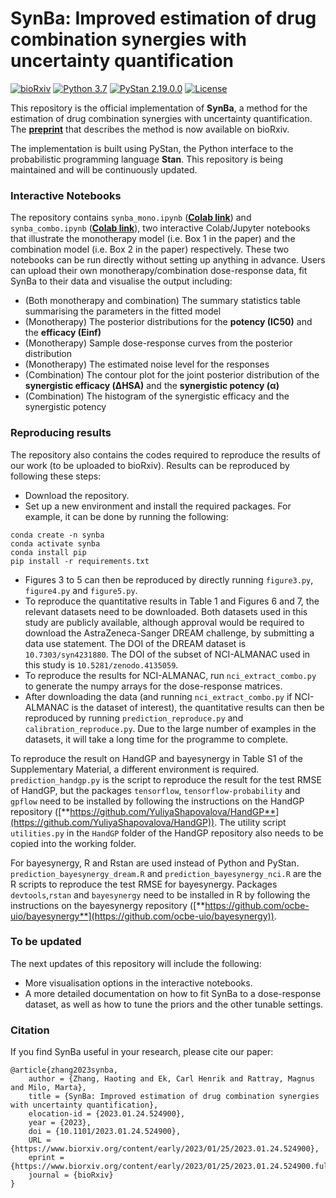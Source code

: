 # SynBa: Improved estimation of drug combination synergies with uncertainty quantification

[![bioRxiv](https://img.shields.io/badge/bioRxiv-10.1101%2F2023.01.24.524900-red)](https://www.biorxiv.org/content/10.1101/2023.01.24.524900)
[![Python 3.7](https://img.shields.io/badge/python-3.7-blue.svg)](https://www.python.org/downloads/release/python-370/)
[![PyStan 2.19.0.0](https://img.shields.io/badge/PyStan-2.19.0.0-blueviolet)](https://pypi.org/project/pystan/2.19.0.0/)
[![License](https://img.shields.io/badge/License-MIT-yellow)](https://opensource.org/licenses/MIT)

This repository is the official implementation of **SynBa**, a method for the estimation of drug combination synergies with uncertainty quantification.
The [**preprint**](https://www.biorxiv.org/content/10.1101/2023.01.24.524900) that describes the method is now available on bioRxiv.

The implementation is built using PyStan, the Python interface to the probabilistic programming language **Stan**. This repository is being maintained and will be continuously updated.

### Interactive Notebooks
The repository contains `synba_mono.ipynb` ([**Colab link**](https://colab.research.google.com/github/HaotingZhang1/SynBa/blob/main/synba_mono.ipynb)) and `synba_combo.ipynb` ([**Colab link**](https://colab.research.google.com/github/HaotingZhang1/SynBa/blob/main/synba_combo.ipynb)), two interactive Colab/Jupyter notebooks that illustrate the monotherapy model (i.e. Box 1 in the paper) and the combination model (i.e. Box 2 in the paper) respectively.
These two notebooks can be run directly without setting up anything in advance.
Users can upload their own monotherapy/combination dose-response data, fit SynBa to their data and visualise the output including:
* (Both monotherapy and combination) The summary statistics table summarising the parameters in the fitted model
* (Monotherapy) The posterior distributions for the **potency (IC50)** and the **efficacy (Einf)**
* (Monotherapy) Sample dose-response curves from the posterior distribution
* (Monotherapy) The estimated noise level for the responses
* (Combination) The contour plot for the joint posterior distribution of the **synergistic efficacy (ΔHSA)** and the **synergistic potency (α)**
* (Combination) The histogram of the synergistic efficacy and the synergistic potency

### Reproducing results
The repository also contains the codes required to reproduce the results of our work (to be uploaded to bioRxiv). Results can be reproduced by following these steps:
* Download the repository.
* Set up a new environment and install the required packages. For example, it can be done by running the following:
```
conda create -n synba
conda activate synba
conda install pip
pip install -r requirements.txt 
```
* Figures 3 to 5 can then be reproduced by directly running `figure3.py`, `figure4.py` and `figure5.py`.
* To reproduce the quantitative results in Table 1 and Figures 6 and 7, the relevant datasets need to be downloaded. Both datasets used in this study are publicly available, although approval would be required to download the AstraZeneca-Sanger DREAM challenge, by submitting a data use statement. The DOI of the DREAM dataset is `10.7303/syn4231880`. The DOI of the subset of NCI-ALMANAC used in this study is `10.5281/zenodo.4135059`.
* To reproduce the results for NCI-ALMANAC, run `nci_extract_combo.py` to generate the numpy arrays for the dose-response matrices.
* After downloading the data (and running `nci_extract_combo.py` if NCI-ALMANAC is the dataset of interest), the quantitative results can then be reproduced by running `prediction_reproduce.py` and `calibration_reproduce.py`. Due to the large number of examples in the datasets, it will take a long time for the programme to complete.

To reproduce the result on HandGP and bayesynergy in Table S1 of the Supplementary Material, a different environment is required.
`prediction_handgp.py` is the script to reproduce the result for the test RMSE of HandGP, but the packages `tensorflow`, `tensorflow-probability` and `gpflow` need to be installed by following the instructions on the HandGP repository ([**https://github.com/YuliyaShapovalova/HandGP**](https://github.com/YuliyaShapovalova/HandGP)). The utility script `utilities.py` in the `HandGP` folder of the HandGP repository also needs to be copied into the working folder.

For bayesynergy, R and Rstan are used instead of Python and PyStan. `prediction_bayesynergy_dream.R` and `prediction_bayesynergy_nci.R` are the R scripts to reproduce the test RMSE for bayesynergy. Packages `devtools`,`rstan` and `bayesynergy` need to be installed in R by following the instructions on the bayesynergy repository ([**https://github.com/ocbe-uio/bayesynergy**](https://github.com/ocbe-uio/bayesynergy)).

### To be updated
The next updates of this repository will include the following:
* More visualisation options in the interactive notebooks.
* A more detailed documentation on how to fit SynBa to a dose-response dataset, as well as how to tune the priors and the other tunable settings.

### Citation
If you find SynBa useful in your research, please cite our paper:
```
@article{zhang2023synba,
	author = {Zhang, Haoting and Ek, Carl Henrik and Rattray, Magnus and Milo, Marta},
	title = {SynBa: Improved estimation of drug combination synergies with uncertainty quantification},
	elocation-id = {2023.01.24.524900},
	year = {2023},
	doi = {10.1101/2023.01.24.524900},
	URL = {https://www.biorxiv.org/content/early/2023/01/25/2023.01.24.524900},
	eprint = {https://www.biorxiv.org/content/early/2023/01/25/2023.01.24.524900.full.pdf},
	journal = {bioRxiv}
}
```
